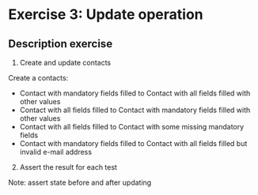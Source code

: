 # Exercise 3: Update operation

## Description exercise
1. Create and update contacts

Create a contacts:

- Contact with mandatory fields filled to Contact with all fields filled with other values
- Contact with all fields filled to Contact with mandatory fields filled with other values
- Contact with all fields filled to Contact with some missing mandatory fields
- Contact with mandatory fields filled to Contact with all fields filled but invalid e-mail address

2. Assert the result for each test

Note: assert state before and after updating
